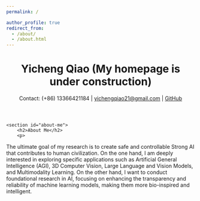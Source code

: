 ```yaml
---
permalink: /

author_profile: true
redirect_from: 
  - /about/
  - /about.html
---
```


<html lang="en">
<head>
    <meta charset="UTF-8">
    <meta name="viewport" content="width=device-width, initial-scale=1.0">
    <title>Yicheng Qiao's Academic Homepage</title>
    <link rel="stylesheet" href="style.css"> <!-- Assuming you have a CSS file for styling -->
</head>
<body>
    <header>
        <h1>Yicheng Qiao (My homepage is under construction)</h1>
        <p>Contact: (+86) 13366421184 | <a href="mailto:yichengqiao21@gmail.com">yichengqiao21@gmail.com</a> | <a href="https://github.com/YichengQiao">GitHub</a></p>
    </header>

    <section id="about-me">
        <h2>About Me</h2>
        <p>
The ultimate goal of my research is to create safe and controllable Strong AI that contributes to human civilization.
On the one hand, I am deeply interested in exploring specific applications such as Artificial General Intelligence (AGI), 3D Computer Vision, Large Language and Vision Models, and Multimodality Learning. 
On the other hand, I want to conduct foundational research in AI, focusing on enhancing the transparency and reliability of machine learning models, making them more bio-inspired and intelligent.
        </p>
    </section>

</body>
</html>

